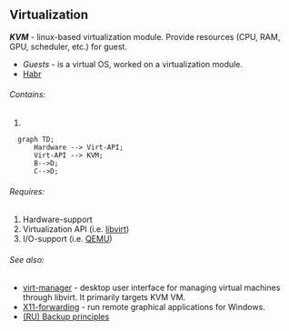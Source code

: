 ## Virtualization
***KVM*** - linux-based virtualization module. Provide resources (CPU, RAM, GPU, scheduler, etc.) for guest.
- *Guests* - is a virtual OS, worked on a virtualization module. 
- [Habr](https://habr.com/en/post/466549/)
###### Contains:
1. 

```mermaid
  graph TD;
      Hardware --> Virt-API;
      Virt-API --> KVM;
      B-->D;
      C-->D;
```

###### Requires:
1. Hardware-support
2. Virtualization API (i.e. [libvirt](https://libvirt.org/))
3. I/O-support (i.e. [QEMU](https://habr.com/en/post/466549/))


###### See also:
- [virt-manager](https://github.com/virt-manager/virt-manager) - desktop user interface for managing virtual machines through libvirt. It primarily targets KVM VM.
- [X11-forwarding](https://www.businessnewsdaily.com/11035-how-to-use-x11-forwarding.html#:~:text=X11%20forwarding%20is%20a%20mechanism,to%20your%20local%20Windows%20machine.) - run remote graphical applications for Windows.
- [(RU) Backup principles](https://docs.ispsystem.ru/vmmanager-kvm/rezervnoe-kopirovanie/printsipy-rezervnogo-kopirovaniya)


